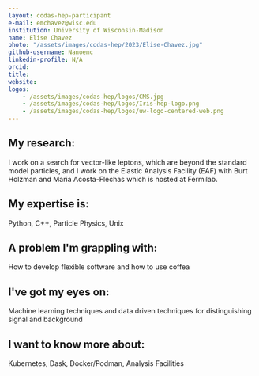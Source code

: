 ```yaml
---
layout: codas-hep-participant
e-mail: emchavez@wisc.edu
institution: University of Wisconsin-Madison
name: Elise Chavez
photo: "/assets/images/codas-hep/2023/Elise-Chavez.jpg"
github-username: Nanoemc
linkedin-profile: N/A
orcid:
title:
website:
logos:
    - /assets/images/codas-hep/logos/CMS.jpg
    - /assets/images/codas-hep/logos/Iris-hep-logo.png
    - /assets/images/codas-hep/logos/uw-logo-centered-web.png
---
```


## My research:
I work on a search for vector-like leptons, which are beyond the standard model particles, and I work on the Elastic Analysis Facility (EAF) with Burt Holzman and Maria Acosta-Flechas which is hosted at Fermilab.

## My expertise is:
Python, C++, Particle Physics, Unix

## A problem I'm grappling with:
How to develop flexible software and how to use coffea 

## I've got my eyes on:
Machine learning techniques and data driven techniques for distinguishing signal and background

## I want to know more about:
Kubernetes, Dask, Docker/Podman, Analysis Facilities